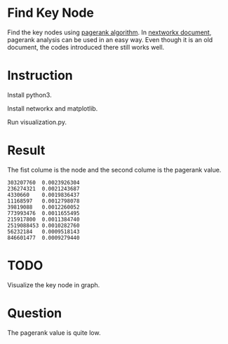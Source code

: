 # Find Key Node
Find the key nodes using [pagerank algorithm](https://en.wikipedia.org/wiki/PageRank).
In [nextworkx document](https://networkx.github.io/documentation/networkx-1.10/reference/generated/networkx.algorithms.link_analysis.pagerank_alg.pagerank.html), pagerank analysis can be used in an easy way. Even though it is an old document, the codes introduced there still works well.

# Instruction
Install python3.

Install networkx and matplotlib.

Run visualization.py.

# Result
The fist colume is the node and the second colume is the pagerank value.
```
303207760  0.0023926304
236274321  0.0021243687
4330660    0.0019836437
11168597   0.0012798078
39819088   0.0012260052
773993476  0.0011655495
215917800  0.0011384740
2519088453 0.0010282760
56232184   0.0009518143
846601477  0.0009279440
```

# TODO
Visualize the key node in graph.

# Question
The pagerank value is quite low.
